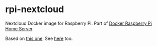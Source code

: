 # rpi-nextcloud

Nextcloud Docker image for Raspberry Pi. Part of [Docker Raspberry Pi Home Server](https://github.com/bingen/rpi_docker_home_server).

Based on [this one](https://hub.docker.com/r/schoeffm/rpi-nextcloud/). See [here](https://bitbucket.org/schoeffm/rpi-docker/src/acb764e933b38ff486f62417717cdf9d1a18d7fc/rpi-nextcloud/?at=master) too.

